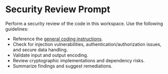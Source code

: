 <!-- file: .github/prompts/security-review.prompt.md -->

# Security Review Prompt

Perform a security review of the code in this workspace. Use the following guidelines:

- Reference the [general coding instructions](../instructions/general-coding.instructions.md).
- Check for injection vulnerabilities, authentication/authorization issues, and secure data
  handling.
- Validate input and output encoding.
- Review cryptographic implementations and dependency risks.
- Summarize findings and suggest remediations.
